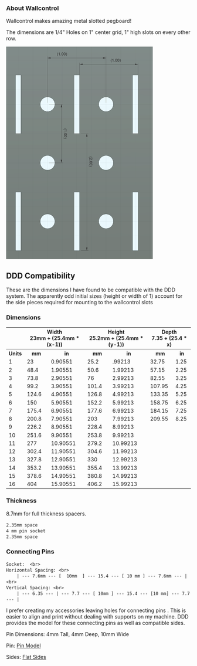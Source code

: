 
### About Wallcontrol

Wallcontrol makes amazing metal slotted pegboard!

The dimensions are 1/4" Holes on 1" center grid, 1" high slots on every other row.

<img src="WallcontrolSpacing.png" alt="drawing" width="400"/>

## DDD Compatibility

These are the dimensions I have found to be compatible with the DDD system.  The apparently odd initial sizes (height or width of 1) account for the side pieces required for mounting to the wallcontrol slots

### Dimensions

<table>
    <col>
    <colgroup span="1"></colgroup>
    <colgroup span="2"></colgroup>
    <colgroup span="2"></colgroup>
    <tr>
        <th colspan="1" scope="colgroup"></th>
        <th colspan="2" scope="colgroup">Width<br>23mm + (25.4mm * (x-1))</th>
        <th colspan="2" scope="colgroup">Height<br>25.2mm + (25.4mm * (y-1))</th>
        <th colspan="2" scope="colgroup">Depth<br>7.35 + (25.4 * x)</th>
    </tr>
    <tr>
        <th>Units</th>
        <th>mm</th>
        <th>in</th>
        <th>mm</th>
        <th>in</th>
        <th>mm</th>
        <th>in</th>
    </tr>
    <tr>
        <td>1</td>
        <td>23</td>
        <td>0.90551</td>
        <td>25.2</td>
        <td>.99213</td>
        <td>32.75</td>
        <td>1.25</td>
    </tr>
    <tr>
        <td>2</td>
        <td>48.4</td>
        <td>1.90551</td>
        <td>50.6</td>
        <td>1.99213</td> 
        <td>57.15</td>
        <td>2.25</td>
    </tr>
    <tr>
        <td>3</td>
        <td>73.8</td>
        <td>2.90551</td>
        <td>76</td>
        <td>2.99213</td> 
        <td>82.55</td>
        <td>3.25</td>
    </tr>
    <tr>
        <td>4</td>
        <td>99.2</td>
        <td>3.90551</td>
        <td>101.4</td>
        <td>3.99213</td> 
        <td>107.95</td>
        <td>4.25</td>
    </tr>
    <tr>
        <td>5</td>
        <td>124.6</td>
        <td>4.90551</td>
        <td>126.8</td>
        <td>4.99213</td> 
        <td>133.35</td>
        <td>5.25</td>
    </tr>
    <tr>
        <td>6</td>
        <td>150</td>
        <td>5.90551</td>
        <td>152.2</td>
        <td>5.99213</td> 
        <td>158.75</td>
        <td>6.25</td>            
    </tr>
    <tr>
        <td>7</td>
        <td>175.4</td>
        <td>6.90551</td> 
        <td>177.6</td>
        <td>6.99213</td>  
        <td>184.15</td>
        <td>7.25</td>
    </tr>
    <tr>
        <td>8</td>
        <td>200.8</td>
        <td>7.90551</td> 
        <td>203</td>
        <td>7.99213</td>  
        <td>209.55</td>
        <td>8.25</td>
    </tr>
    <tr>
        <td>9</td>
        <td>226.2</td>
        <td>8.90551</td> 
        <td>228.4</td>
        <td>8.99213</td>
    </tr>
    <tr>
        <td>10</td>
        <td>251.6</td>
        <td>9.90551</td> 
        <td>253.8</td>
        <td>9.99213</td>
    </tr>
    <tr>
        <td>11</td>
        <td>277</td>
        <td>10.90551</td> 
        <td>279.2</td>
        <td>10.99213</td>
    </tr>
    <tr>
        <td>12</td>
        <td>302.4</td>
        <td>11.90551</td> 
        <td>304.6</td>
        <td>11.99213</td>
    </tr>
    <tr>
        <td>13</td>
        <td>327.8</td>
        <td>12.90551</td> 
        <td>330</td>
        <td>12.99213</td>
    </tr>
    <tr>
        <td>14</td>
        <td>353.2</td>
        <td>13.90551</td> 
        <td>355.4</td>
        <td>13.99213</td>
    </tr>
    <tr>
        <td>15</td>
        <td>378.6</td>
        <td>14.90551</td> 
        <td>380.8</td>
        <td>14.99213</td>
    </tr>
    <tr>
        <td>16</td>
        <td>404</td>
        <td>15.90551</td> 
        <td>406.2</td>
        <td>15.99213</td>
    </tr>
</table>

### Thickness

8.7mm for full thickness spacers.

    2.35mm space
    4 mm pin socket
    2.35mm space

### Connecting Pins

    Socket:  <br>
    Horizontal Spacing: <br>
        | --- 7.6mm --- [  10mm  ] --- 15.4 --- [ 10 mm ] --- 7.6mm --- | <br>
    Vertical Spacing: <br>
        | --- 6.35 --- | --- 7.7 --- [ 10mm ] --- 15.4 --- [10 mm] --- 7.7 --- |
    

I prefer creating my accessories leaving holes for connecting pins .  This is easier to align and print without dealing with supports on my machine.  DDD provides the model for these connecting pins as well as compatible sides.

Pin Dimensions:  4mm Tall, 4mm Deep, 10mm Wide

Pin:    [Pin Model](https://github.com/aderusha/DDD-Printable-Wall-Control-System/blob/main/Accessories/4x10x8mm%20Pin.stl)

Sides:  [Flat Sides](https://github.com/aderusha/DDD-Printable-Wall-Control-System/tree/main/Sidepieces/Flats)
